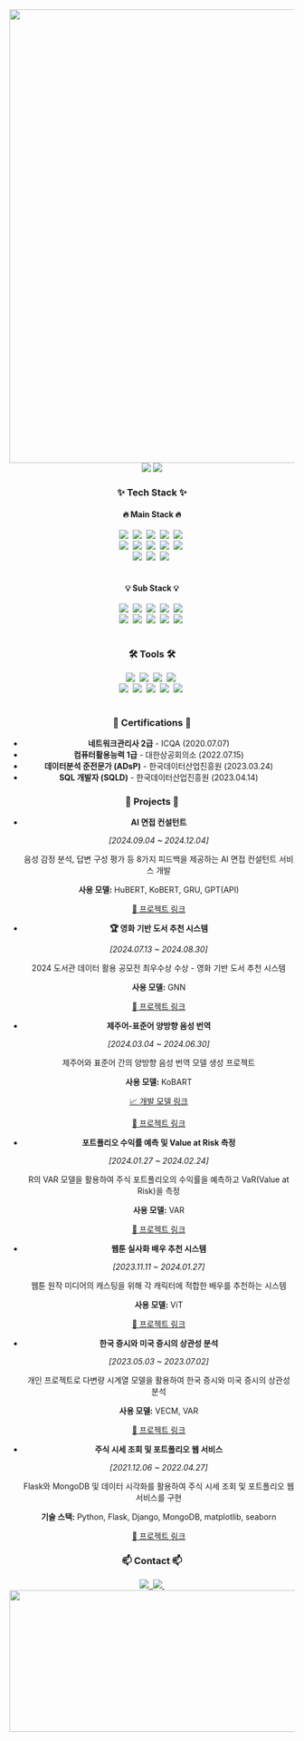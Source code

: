 


<div align="center">
  <img width="800px" src="https://github.com/maeseok/maeseok/blob/master/logo_unscreen.gif" />
  <img src="https://github-readme-stats.vercel.app/api?username=maeseok&show_icons=true&theme=radical" />
<!--   <img src="https://github-readme-stats.vercel.app/api/top-langs/?username=j-nary&layout=compact" /> -->
  <img src="http://mazassumnida.wtf/api/v2/generate_badge?boj=hs1144" />
</div>

<h3 align="center">✨ Tech Stack ✨</h3>

<!-- Main Stack -->
<h4 align="center">🔥 Main Stack 🔥</h4>
<div align="center">
  <img src="https://img.shields.io/badge/python-3670A0?style=for-the-badge&logo=python&logoColor=ffdd54" />&nbsp;
  <img src="https://img.shields.io/badge/r-276DC3?style=for-the-badge&logo=r&logoColor=white" />&nbsp;
  <img src="https://img.shields.io/badge/pandas-150458?style=for-the-badge&logo=pandas&logoColor=white" />&nbsp;
  <img src="https://img.shields.io/badge/numpy-4d77cf?style=for-the-badge&logo=numpy&logoColor=white" />&nbsp;
  <img src="https://img.shields.io/badge/opencv-11557C?style=for-the-badge&logo=opencv&logoColor=white" />&nbsp;
  <br>
  <img src="https://img.shields.io/badge/tensorflow-FF6F00?style=for-the-badge&logo=tensorflow&logoColor=white" />&nbsp;
  <img src="https://img.shields.io/badge/keras-D00000?style=for-the-badge&logo=keras&logoColor=white" />&nbsp;
  <img src="https://img.shields.io/badge/pytorch-EE4C2C?style=for-the-badge&logo=pytorch&logoColor=white" />&nbsp;
  <img src="https://img.shields.io/badge/matplotlib-336699?style=for-the-badge&logo=matplotlib&logoColor=white" />&nbsp;
  <img src="https://img.shields.io/badge/seaborn-39A6DF?style=for-the-badge&logoColor=white" />&nbsp;
  <br>
  <img src="https://img.shields.io/badge/plotly-3F4F75?style=for-the-badge&logo=plotly&logoColor=white" />&nbsp;
  <img src="https://img.shields.io/badge/scikit--learn-F7931E?style=for-the-badge&logo=scikit-learn&logoColor=white" />&nbsp;
  <img src="https://img.shields.io/badge/statsmodels-0062C7?style=for-the-badge&logoColor=white" />&nbsp;
</div>

<br>

<!-- Sub Stack -->
<h4 align="center">💡 Sub Stack 💡</h4>
<div align="center">
  <img src="https://img.shields.io/badge/c-A8B9CC?style=for-the-badge&logo=c&logoColor=white" />&nbsp;
  <img src="https://img.shields.io/badge/java-007396?style=for-the-badge&logo=java&logoColor=white" />&nbsp;
  <img src="https://img.shields.io/badge/javascript-F7DF1E?style=for-the-badge&logo=javascript&logoColor=black" />&nbsp;
  <img src="https://img.shields.io/badge/flask-000000?style=for-the-badge&logo=flask&logoColor=white" />&nbsp;
  <img src="https://img.shields.io/badge/django-092E20?style=for-the-badge&logo=django&logoColor=white" />&nbsp;
  <br>
  <img src="https://img.shields.io/badge/html5-E34F26?style=for-the-badge&logo=html5&logoColor=white" />&nbsp;
  <img src="https://img.shields.io/badge/css3-1572B6?style=for-the-badge&logo=css3&logoColor=white" />&nbsp;
  <img src="https://img.shields.io/badge/react-61DAFB?style=for-the-badge&logo=react&logoColor=black" />&nbsp;
  <img src="https://img.shields.io/badge/linux-FCC624?style=for-the-badge&logo=linux&logoColor=black" />&nbsp;
  <img src="https://img.shields.io/badge/mysql-4479A1?style=for-the-badge&logo=mysql&logoColor=white" />&nbsp;
</div>

<br>

<h3 align="center">🛠 Tools 🛠</h3>
<div align="center">
  <img src="https://img.shields.io/badge/git-F05033.svg?style=for-the-badge&logo=git&logoColor=white" />&nbsp
  <img src="https://img.shields.io/badge/github-181717.svg?style=for-the-badge&logo=github&logoColor=white" />&nbsp
  <img src="https://img.shields.io/badge/Notion-F3F3F3.svg?style=for-the-badge&logo=notion&logoColor=black" />&nbsp
  <img src="https://img.shields.io/badge/miricanvas-03C75A.svg?style=for-the-badge&logo=canvas&logoColor=white" />&nbsp
</div>

<div align="center">
  <img src="https://img.shields.io/badge/anaconda-44A833?style=for-the-badge&logo=anaconda&logoColor=white" />&nbsp;
  <img src="https://img.shields.io/badge/kaggle-20BEFF?style=for-the-badge&logo=kaggle&logoColor=white" />&nbsp;
  <img src="https://img.shields.io/badge/colab-F9AB00?style=for-the-badge&logo=googlecolab&logoColor=white" />&nbsp;
  <img src="https://img.shields.io/badge/VSCode-2C2C32.svg?style=for-the-badge&logo=visual-studio-code&logoColor=22ABF3" />&nbsp
  <img src="https://img.shields.io/badge/jupyter-2C2C32.svg?style=for-the-badge&logo=jupyter&logoColor=F37726" />&nbsp
<!--   <img src="https://img.shields.io/badge/Colab-2C2C32.svg?style=for-the-badge&logo=googlecolab&logoColor=F9AB00" />&nbsp -->
</div>

<br>

<!-- Certifications -->
<h3 align="center">📜 Certifications 📜</h3>
<div align="center">
  <ul>
    <li><strong>네트워크관리사 2급</strong> - ICQA (2020.07.07)</li>
    <li><strong>컴퓨터활용능력 1급</strong> - 대한상공회의소 (2022.07.15)</li>
    <li><strong>데이터분석 준전문가 (ADsP)</strong> - 한국데이터산업진흥원 (2023.03.24)</li>
    <li><strong>SQL 개발자 (SQLD)</strong> - 한국데이터산업진흥원 (2023.04.14)</li>
  </ul>
</div>

<!-- Projects -->
<h3 align="center">📂 Projects 📂</h3>
<div align="center">
  <ul>
    <li>
      <strong>AI 면접 컨설턴트</strong>  
      <p><em>[2024.09.04 ~ 2024.12.04]</em></p>
      <p>음성 감정 분석, 답변 구성 평가 등 8가지 피드백을 제공하는 AI 면접 컨설턴트 서비스 개발</p>
      <p><strong>사용 모델:</strong> HuBERT, KoBERT, GRU, GPT(API)</p>
      <p><a href="https://github.com/maeseok/AI-Interview-consultant">🔗 프로젝트 링크</a></p>
    </li>
    <li>
      <strong>🏆 영화 기반 도서 추천 시스템</strong>  
      <p><em>[2024.07.13 ~ 2024.08.30]</em></p>
      <p>2024 도서관 데이터 활용 공모전 최우수상 수상 - 영화 기반 도서 추천 시스템</p>
      <p><strong>사용 모델:</strong> GNN</p>
      <p><a href="https://github.com/maeseok/Movie-based-Book-Recommendation-System">🔗 프로젝트 링크</a></p>
    </li>
    <li>
      <strong>제주어-표준어 양방향 음성 번역</strong>  
      <p><em>[2024.03.04 ~ 2024.06.30]</em></p>
      <p>제주어와 표준어 간의 양방향 음성 번역 모델 생성 프로젝트</p>
      <p><strong>사용 모델:</strong> KoBART</p>
      <p><a href="https://huggingface.co/Junhoee/Kobart-Jeju-translation">📈 개발 모델 링크</a></p>
      <p><a href="https://github.com/maeseok/Jeju_Translation.github.io">🔗 프로젝트 링크</a></p>
    </li>
    <li>
      <strong>포트폴리오 수익률 예측 및 Value at Risk 측정</strong>  
      <p><em>[2024.01.27 ~ 2024.02.24]</em></p>
      <p>R의 VAR 모델을 활용하여 주식 포트폴리오의 수익률을 예측하고 VaR(Value at Risk)을 측정</p>
      <p><strong>사용 모델:</strong> VAR</p>
      <p><a href="https://blog.naver.com/mae_seok/223373229427">🔗 프로젝트 링크</a></p>
    </li>
    <li>
      <strong>웹툰 실사화 배우 추천 시스템</strong>  
      <p><em>[2023.11.11 ~ 2024.01.27]</em></p>
      <p>웹툰 원작 미디어의 캐스팅을 위해 각 캐릭터에 적합한 배우를 추천하는 시스템</p>
      <p><strong>사용 모델:</strong> ViT</p>
      <p><a href="https://github.com/maeseok/Webtoon-live-action-actor-recommendation-system">🔗 프로젝트 링크</a></p>
    </li>
    <li>
      <strong>한국 증시와 미국 증시의 상관성 분석</strong>  
      <p><em>[2023.05.03 ~ 2023.07.02]</em></p>
      <p>개인 프로젝트로 다변량 시계열 모델을 활용하여 한국 증시와 미국 증시의 상관성 분석</p>
      <p><strong>사용 모델:</strong> VECM, VAR</p>
      <p><a href="https://github.com/maeseok/Data-toyproject">🔗 프로젝트 링크</a></p>
    </li>
    <li>
      <strong>주식 시세 조회 및 포트폴리오 웹 서비스</strong>  
      <p><em>[2021.12.06 ~ 2022.04.27]</em></p>
      <p>Flask와 MongoDB 및 데이터 시각화를 활용하여 주식 시세 조회 및 포트폴리오 웹 서비스를 구현</p>
      <p><strong>기술 스택:</strong> Python, Flask, Django, MongoDB, matplotlib, seaborn</p>
      <p><a href="https://github.com/maeseok/Finacne_portfolio_service">🔗 프로젝트 링크</a></p>
    </li>
  </ul>
</div>


<h3 align="center">📫 Contact 📫</h3>
<div align="center">
  <a href="gudtjr3638@mju.ac.kr">
    <img
      src="https://img.shields.io/badge/gudtjr3638@mju.ac.kr-0078D4?style=for-the-badge&logo=microsoftoutlook&logoColor=white"/>&nbsp
  </a>
  <a href="https://blog.naver.com/mae_seok">
    <img
      src="https://img.shields.io/badge/blog-03C75A?style=for-the-badge&logo=naver&logoColor=white"/>&nbsp
  </a>
</div>

<a href="https://github.com/devxb/gitanimals">
  <img src="https://render.gitanimals.org/farms/{j-nary}" width="1000" height="250"/>
</a>

